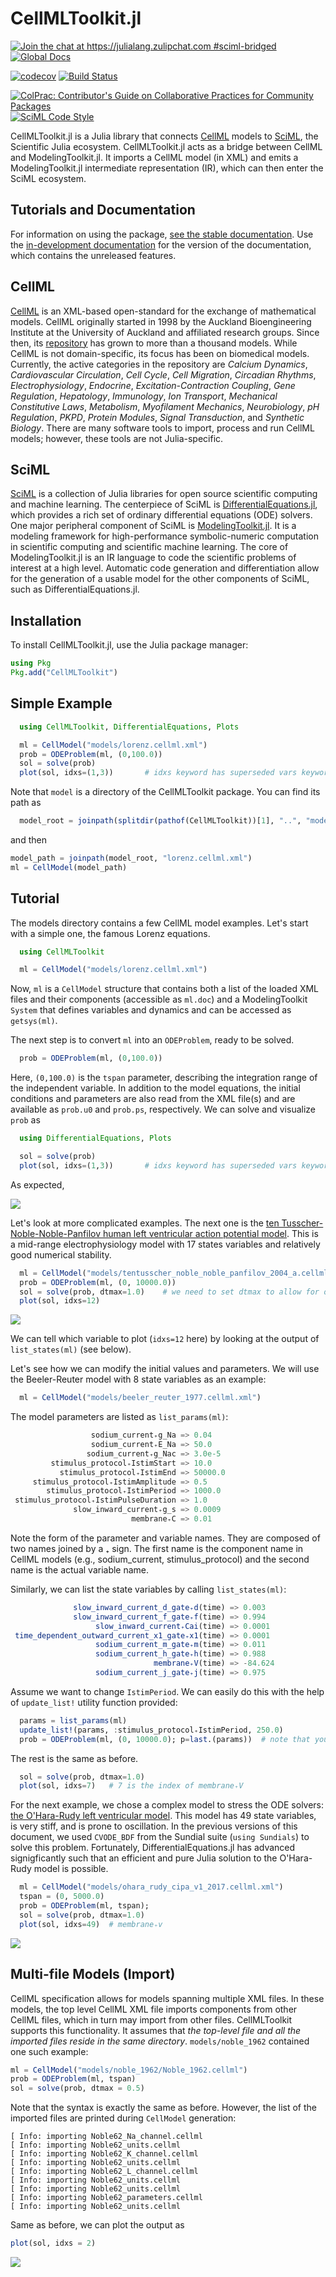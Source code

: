 # CellMLToolkit.jl

[![Join the chat at https://julialang.zulipchat.com #sciml-bridged](https://img.shields.io/static/v1?label=Zulip&message=chat&color=9558b2&labelColor=389826)](https://julialang.zulipchat.com/#narrow/stream/279055-sciml-bridged)
[![Global Docs](https://img.shields.io/badge/docs-SciML-blue.svg)](https://docs.sciml.ai/CellMLToolkit/stable/)

[![codecov](https://codecov.io/gh/SciML/CellMLToolkit.jl/branch/master/graph/badge.svg)](https://codecov.io/gh/SciML/CellMLToolkit.jl)
[![Build Status](https://github.com/SciML/CellMLToolkit.jl/workflows/CI/badge.svg)](https://github.com/SciML/CellMLToolkit.jl/actions?query=workflow%3ACI)

[![ColPrac: Contributor's Guide on Collaborative Practices for Community Packages](https://img.shields.io/badge/ColPrac-Contributor%27s%20Guide-blueviolet)](https://github.com/SciML/ColPrac)
[![SciML Code Style](https://img.shields.io/static/v1?label=code%20style&message=SciML&color=9558b2&labelColor=389826)](https://github.com/SciML/SciMLStyle)

CellMLToolkit.jl is a Julia library that connects [CellML](https://cellml.org/) models to [SciML](https://github.com/SciML/), the Scientific Julia ecosystem. CellMLToolkit.jl acts as a bridge between CellML and ModelingToolkit.jl. It imports a CellML model (in XML) and emits a ModelingToolkit.jl intermediate representation (IR), which can then enter the SciML ecosystem.

## Tutorials and Documentation

For information on using the package,
[see the stable documentation](https://docs.sciml.ai/CellMLToolkit/stable/). Use the
[in-development documentation](https://docs.sciml.ai/CellMLToolkit/dev/) for the version of
the documentation, which contains the unreleased features.

## CellML

[CellML](https://cellml.org) is an XML-based open-standard for the exchange of mathematical models. CellML originally started in 1998 by the Auckland Bioengineering Institute at the University of Auckland and affiliated research groups. Since then, its [repository](https://models.physiomeproject.org/welcome) has grown to more than a thousand models. While CellML is not domain-specific, its focus has been on biomedical models. Currently, the active categories in the repository are *Calcium Dynamics*, *Cardiovascular Circulation*, *Cell Cycle*, *Cell Migration*, *Circadian Rhythms*, *Electrophysiology*, *Endocrine*, *Excitation-Contraction Coupling*, *Gene Regulation*, *Hepatology*, *Immunology*, *Ion Transport*, *Mechanical Constitutive Laws*, *Metabolism*, *Myofilament Mechanics*, *Neurobiology*, *pH Regulation*, *PKPD*, *Protein Modules*, *Signal Transduction*, and *Synthetic Biology*. There are many software tools to import, process and run CellML models; however, these tools are not Julia-specific.

## SciML

[SciML](https://github.com/SciML) is a collection of Julia libraries for open source scientific computing and machine learning. The centerpiece of SciML is [DifferentialEquations.jl](https://github.com/SciML/DifferentialEquations.jl), which provides a rich set of ordinary differential equations (ODE) solvers. One major peripheral component of SciML is [ModelingToolkit.jl](https://github.com/SciML/ModelingToolkit.jl). It is a modeling framework for high-performance symbolic-numeric computation in scientific computing and scientific machine learning. The core of ModelingToolkit.jl is an IR language to code the scientific problems of interest at a high level. Automatic code generation and differentiation allow for the generation of a usable model for the other components of SciML, such as DifferentialEquations.jl.

## Installation

To install CellMLToolkit.jl, use the Julia package manager:

```julia
using Pkg
Pkg.add("CellMLToolkit")
```

## Simple Example

```Julia
  using CellMLToolkit, DifferentialEquations, Plots

  ml = CellModel("models/lorenz.cellml.xml")
  prob = ODEProblem(ml, (0,100.0))
  sol = solve(prob)
  plot(sol, idxs=(1,3))       # idxs keyword has superseded vars keyword
```

Note that `model` is a directory of the CellMLToolkit package. You can find its path as

```Julia
  model_root = joinpath(splitdir(pathof(CellMLToolkit))[1], "..", "models")
```

and then

```julia
model_path = joinpath(model_root, "lorenz.cellml.xml")
ml = CellModel(model_path)
```

## Tutorial

The models directory contains a few CellML model examples. Let's start with a simple one, the famous Lorenz equations.

```Julia
  using CellMLToolkit

  ml = CellModel("models/lorenz.cellml.xml")
```

Now, `ml` is a `CellModel` structure that contains both a list of the loaded XML files and their components (accessible as `ml.doc`) and a ModelingToolkit `System` that defines variables and dynamics and can be accessed as `getsys(ml)`.

The next step is to convert `ml` into an `ODEProblem`, ready to be solved.

```Julia
  prob = ODEProblem(ml, (0,100.0))
```

Here, `(0,100.0)` is the `tspan` parameter, describing the integration range of the independent variable.
In addition to the model equations, the initial conditions and parameters are also read from the XML file(s) and are available as `prob.u0` and `prob.ps`, respectively. We can solve and visualize `prob` as

```Julia
  using DifferentialEquations, Plots

  sol = solve(prob)
  plot(sol, idxs=(1,3))       # idxs keyword has superseded vars keyword
```

As expected,

![](docs/src/assets/lorenz.png)

Let's look at more complicated examples. The next one is the [ten Tusscher-Noble-Noble-Panfilov human left ventricular action potential model](https://journals.physiology.org/doi/full/10.1152/ajpheart.00794.2003). This is a mid-range electrophysiology model with 17 states variables and relatively good numerical stability.

```Julia
  ml = CellModel("models/tentusscher_noble_noble_panfilov_2004_a.cellml.xml")
  prob = ODEProblem(ml, (0, 10000.0))
  sol = solve(prob, dtmax=1.0)    # we need to set dtmax to allow for on-time stimulation 
  plot(sol, idxs=12)
```

![](docs/src/assets/ten.png)

We can tell which variable to plot (`idxs=12` here) by looking at the output of `list_states(ml)` (see below).

Let's see how we can modify the initial values and parameters. We will use the Beeler-Reuter model with 8 state variables as an example:

```Julia
  ml = CellModel("models/beeler_reuter_1977.cellml.xml")
```

The model parameters are listed as `list_params(ml)`:

```Julia
                  sodium_current₊g_Na => 0.04
                  sodium_current₊E_Na => 50.0
                 sodium_current₊g_Nac => 3.0e-5
         stimulus_protocol₊IstimStart => 10.0
           stimulus_protocol₊IstimEnd => 50000.0
     stimulus_protocol₊IstimAmplitude => 0.5
        stimulus_protocol₊IstimPeriod => 1000.0
 stimulus_protocol₊IstimPulseDuration => 1.0
              slow_inward_current₊g_s => 0.0009
                           membrane₊C => 0.01
```

Note the form of the parameter and variable names. They are composed of two names joined by a ₊ sign. The first name is the
component name in CellML models (e.g., sodium_current, stimulus_protocol) and the second name is the actual variable name.

Similarly, we can list the state variables by calling `list_states(ml)`:

```Julia
              slow_inward_current_d_gate₊d(time) => 0.003
              slow_inward_current_f_gate₊f(time) => 0.994
                   slow_inward_current₊Cai(time) => 0.0001
 time_dependent_outward_current_x1_gate₊x1(time) => 0.0001   
                   sodium_current_m_gate₊m(time) => 0.011
                   sodium_current_h_gate₊h(time) => 0.988
                                membrane₊V(time) => -84.624
                   sodium_current_j_gate₊j(time) => 0.975
```

Assume we want to change `IstimPeriod`. We can easily do this with the help of `update_list!` utility function provided:

```Julia
  params = list_params(ml)
  update_list!(params, :stimulus_protocol₊IstimPeriod, 250.0)
  prob = ODEProblem(ml, (0, 10000.0); p=last.(params))  # note that you need to pass last.(params) and not params itself to ODEProblem
```

The rest is the same as before.

```Julia
  sol = solve(prob, dtmax=1.0)
  plot(sol, idxs=7)   # 7 is the index of membrane₊V
```

For the next example, we chose a complex model to stress the ODE solvers: [the O'Hara-Rudy left ventricular model](https://journals.plos.org/ploscompbiol/article?id=10.1371/journal.pcbi.1002061). This model has 49 state variables, is very stiff, and is prone to oscillation. In the previous versions of this document, we used `CVODE_BDF` from the Sundial suite (`using Sundials`) to solve this problem. Fortunately, DifferentialEquations.jl has advanced signigficantly such that an efficient and pure Julia solution to the O'Hara-Rudy model is possible.

```Julia
  ml = CellModel("models/ohara_rudy_cipa_v1_2017.cellml.xml")
  tspan = (0, 5000.0)
  prob = ODEProblem(ml, tspan);
  sol = solve(prob, dtmax=1.0)
  plot(sol, idxs=49)  # membrane₊v
```

![](docs/src/assets/ohara_rudy.png)

## Multi-file Models (Import)

CellML specification allows for models spanning multiple XML files. In these models, the top level CellML XML file imports components from other CellML files, which in turn may import from other files. CellMLToolkit supports this functionality. It assumes that *the top-level file and all the imported files reside in the same directory*. `models/noble_1962` contained one such example:

```julia
ml = CellModel("models/noble_1962/Noble_1962.cellml")
prob = ODEProblem(ml, tspan)
sol = solve(prob, dtmax = 0.5)
```

Note that the syntax is exactly the same as before. However, the list of the imported files are printed during `CellModel` generation:

```
[ Info: importing Noble62_Na_channel.cellml
[ Info: importing Noble62_units.cellml
[ Info: importing Noble62_K_channel.cellml
[ Info: importing Noble62_units.cellml
[ Info: importing Noble62_L_channel.cellml
[ Info: importing Noble62_units.cellml
[ Info: importing Noble62_units.cellml
[ Info: importing Noble62_parameters.cellml
[ Info: importing Noble62_units.cellml
```

Same as before, we can plot the output as

```julia
plot(sol, idxs = 2)
```

![](docs/src/assets/noble_1962.png)
